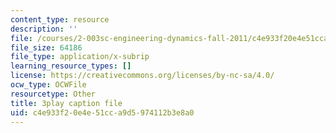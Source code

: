```yaml
---
content_type: resource
description: ''
file: /courses/2-003sc-engineering-dynamics-fall-2011/c4e933f20e4e51cca9d5974112b3e8a0_jROTMB142T0.vtt
file_size: 64186
file_type: application/x-subrip
learning_resource_types: []
license: https://creativecommons.org/licenses/by-nc-sa/4.0/
ocw_type: OCWFile
resourcetype: Other
title: 3play caption file
uid: c4e933f2-0e4e-51cc-a9d5-974112b3e8a0
---
```

